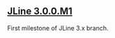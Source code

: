 <!--

    Copyright (c) 2002-2016, the original author or authors.

    This software is distributable under the BSD license. See the terms of the
    BSD license in the documentation provided with this software.

    http://www.opensource.org/licenses/bsd-license.php

-->
## [JLine 3.0.0.M1][3.0.0.M1]
[3.0.0.M1]: https://oss.sonatype.org/content/groups/public/jline/jline/3.0.0.M1

First milestone of JLine 3.x branch.
